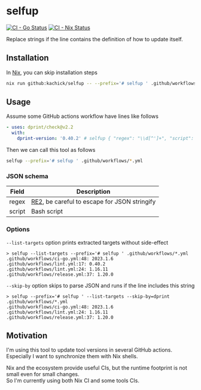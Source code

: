 # selfup

[![CI - Go Status](https://github.com/kachick/selfup/actions/workflows/ci-go.yml/badge.svg?branch=main)](https://github.com/kachick/selfup/actions/workflows/ci-go.yml?query=branch%3Amain+)
[![CI - Nix Status](https://github.com/kachick/selfup/actions/workflows/ci-nix.yml/badge.svg?branch=main)](https://github.com/kachick/selfup/actions/workflows/ci-nix.yml?query=branch%3Amain+)

Replace strings if the line contains the definition of how to update itself.

## Installation

In [Nix](https://nixos.org/), you can skip installation steps

```bash
nix run github:kachick/selfup -- --prefix='# selfup ' .github/workflows/*.yml
```

## Usage

Assume some GitHub actions workflow have lines like follows

```yaml
- uses: dprint/check@v2.2
  with:
    dprint-version: '0.40.2' # selfup { "regex": "\\d[^']+", "script": "dprint --version | cut -d ' ' -f 2" }
```

Then we can call this tool as follows

```bash
selfup --prefix='# selfup ' .github/workflows/*.yml
```

### JSON schema

| Field  | Description                                                                               |
| ------ | ----------------------------------------------------------------------------------------- |
| regex  | [RE2](https://github.com/google/re2/wiki/Syntax), be careful to escape for JSON stringify |
| script | Bash script                                                                               |

### Options

`--list-targets` option prints extracted targets without side-effect

```console
> selfup --list-targets --prefix='# selfup ' .github/workflows/*.yml
.github/workflows/ci-go.yml:48: 2023.1.6
.github/workflows/lint.yml:17: 0.40.2
.github/workflows/lint.yml:24: 1.16.11
.github/workflows/release.yml:37: 1.20.0
```

`--skip-by` option skips to parse JSON and runs if the line includes this string

```console
> selfup --prefix='# selfup ' --list-targets --skip-by=dprint .github/workflows/*.yml
.github/workflows/ci-go.yml:48: 2023.1.6
.github/workflows/lint.yml:24: 1.16.11
.github/workflows/release.yml:37: 1.20.0
```

## Motivation

I'm using this tool to update tool versions in several GitHub actions.\
Especially I want to synchronize them with Nix shells.

Nix and the ecosystem provide useful CIs, but the runtime footprint is not small even for small changes.\
So I'm currently using both Nix CI and some tools CIs.
